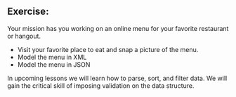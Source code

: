 ## Exercise:
Your mission has you working on an online menu for your favorite restaurant or hangout.
 
* Visit your favorite place to eat and snap a picture of the menu.
* Model the menu in XML
* Model the menu in JSON
 
In upcoming lessons we will learn how to parse, sort, and filter data. We will gain the critical skill of imposing validation on the data structure. 

